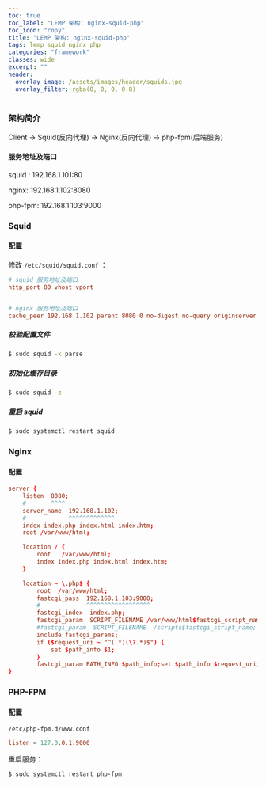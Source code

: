 ```yaml
---
toc: true
toc_label: "LEMP 架构: nginx-squid-php"
toc_icon: "copy"
title: "LEMP 架构: nginx-squid-php"
tags: lemp squid nginx php
categories: "framework"
classes: wide
excerpt: ""
header:
  overlay_image: /assets/images/header/squids.jpg
  overlay_filter: rgba(0, 0, 0, 0.8)
---
```








### 架构简介

Client -> Squid(反向代理) -> Nginx(反向代理) -> php-fpm(后端服务)


#### 服务地址及端口

squid : 192.168.1.101:80

nginx: 192.168.1.102:8080

php-fpm: 192.168.1.103:9000






### Squid



#### 配置

修改 `/etc/squid/squid.conf` ：

```conf
# squid 服务地址及端口
http_port 80 vhost vport


# nginx 服务地址及端口
cache_peer 192.168.1.102 parent 8080 0 no-digest no-query originserver
```


##### 校验配置文件

```bash
$ sudo squid -k parse
```


##### 初始化缓存目录

```bash
$ sudo squid -z
```


##### 重启 squid

```bash
$ sudo systemctl restart squid
```










### Nginx


#### 配置

```conf
server {
	listen	8080;
    #       ^^^^
	server_name  192.168.1.102;
	#            ^^^^^^^^^^^^^
	index index.php index.html index.htm;
	root /var/www/html;

	location / {
		root   /var/www/html;
		index index.php index.html index.htm;
	}

	location ~ \.php$ {
		root  /var/www/html;
		fastcgi_pass  192.168.1.103:9000;
		#             ^^^^^^^^^^^^^^^^^^
		fastcgi_index  index.php;               
		fastcgi_param  SCRIPT_FILENAME /var/www/html$fastcgi_script_name;
		#fastcgi_param  SCRIPT_FILENAME  /scripts$fastcgi_script_name;
		include fastcgi_params;
		if ($request_uri ~ "^(.*)(\?.*)$") {
			set $path_info $1;
		}
		fastcgi_param PATH_INFO $path_info;set $path_info $request_uri;
}
```








### PHP-FPM


#### 配置

`/etc/php-fpm.d/www.conf`

```conf
listen = 127.0.0.1:9000
```

重启服务：

```bash
$ sudo systemctl restart php-fpm
```
